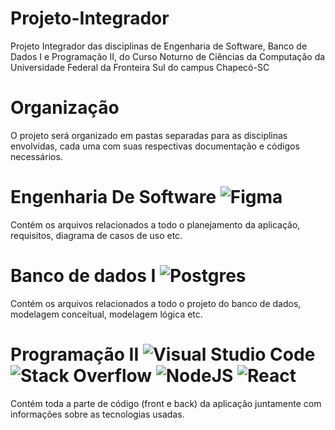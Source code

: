 # Projeto-Integrador
Projeto Integrador das disciplinas de Engenharia de Software, Banco de Dados I e Programação II, do Curso Noturno de Ciências da Computação da Universidade Federal da Fronteira Sul do campus Chapecó-SC
# Organização 
O projeto será organizado em pastas separadas para as disciplinas envolvidas, cada uma com suas respectivas documentação e códigos necessários.
# Engenharia De Software ![Figma](https://img.shields.io/badge/figma-%23F24E1E.svg?style=for-the-badge&logo=figma&logoColor=white)
Contém os arquivos relacionados a todo o planejamento da aplicação, requisitos, diagrama de casos de uso etc.
# Banco de dados I ![Postgres](https://img.shields.io/badge/postgres-%23316192.svg?style=for-the-badge&logo=postgresql&logoColor=white)
Contém os arquivos relacionados a todo o projeto do banco de dados, modelagem conceitual, modelagem lógica etc.
# Programação II ![Visual Studio Code](https://img.shields.io/badge/Visual%20Studio%20Code-0078d7.svg?style=for-the-badge&logo=visual-studio-code&logoColor=white) ![Stack Overflow](https://img.shields.io/badge/-Stackoverflow-FE7A16?style=for-the-badge&logo=stack-overflow&logoColor=white) ![NodeJS](https://img.shields.io/badge/node.js-6DA55F?style=for-the-badge&logo=node.js&logoColor=white) ![React](https://img.shields.io/badge/react-%2320232a.svg?style=for-the-badge&logo=react&logoColor=%2361DAFB)
Contém toda a parte de código (front e back) da aplicação juntamente com informações sobre as tecnologias usadas.
